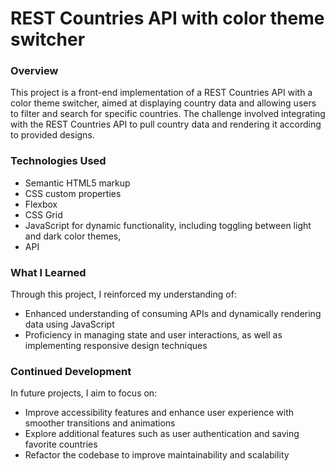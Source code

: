 <h1 align="left">REST Countries API with color theme switcher</h1>
<h3 align="left">Overview</h3>
This project is a front-end implementation of a REST Countries API with a color theme switcher, aimed at displaying country data and allowing users to filter and search for specific countries. The challenge involved integrating with the REST Countries API to pull country data and rendering it according to provided designs.


<h3 align="left">Technologies Used</h3>
<ul align="left">
  <li>Semantic HTML5 markup</li>
  <li>CSS custom properties </li>
  <li>Flexbox</li>
  <li>CSS Grid</li>
  <li>JavaScript for dynamic functionality, including toggling between light and dark color themes,</li>
  <li>API</li>
</ul>

<h3 align="left">What I Learned</h3>
Through this project, I reinforced my understanding of:

<ul align="left">
  <li> Enhanced understanding of consuming APIs and dynamically rendering data using JavaScript</li>
  <li>Proficiency in managing state and user interactions, as well as implementing responsive design techniques</li>
</ul>

<h3 align="left">Continued Development</h3>
In future projects, I aim to focus on:

<ul align="left">
  <li>Improve accessibility features and enhance user experience with smoother transitions and animations</li>
  <li>Explore additional features such as user authentication and saving favorite countries</li>
  <li>Refactor the codebase to improve maintainability and scalability</li>
</ul>

